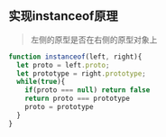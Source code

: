 ## 实现instanceof原理
> 左侧的原型是否在右侧的原型对象上
```js
function instanceof(left, right){
  let proto = left.proto;
  let prototype = right.prototype;
  while(true){
    if(proto === null) return false
    return proto === prototype
    proto = prototype
  }
}
```